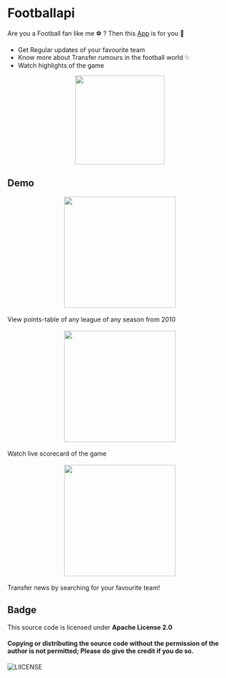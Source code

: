 # Footballapi
Are you a Football fan like me ⚽ ? Then this [App](https://sadeedpv.github.io/Footballapi) is for you 🚀

- Get Regular updates of your favourite team
- Know more about Transfer rumours in the football world ✨
- Watch highlights of the game

<div style='display:grid; place-items:center'><img src='https://previews.123rf.com/images/wannen19/wannen191809/wannen19180900002/108328455-football-logo-designs.jpg' width=200/></div>

## Demo
<div style='display:grid; place-items:center'><img src='https://cdn.bleacherreport.net/cms/media/image/2b/81/67/51/538a/4cc0/80b4/b9e7196cdd54/Screenshot_2020-02-18_at_08.04.55.png' width=250/></div>
<br />
View points-table of any league of any season from 2010
<br /><br />

<div style='display:grid; place-items:center'><img src='https://i.inews.co.uk/content/uploads/2022/03/SEI_92957794-1-640x360.jpg' width=250/></div>
<br />
Watch live scorecard of the game
<br /><br />

<div style='display:grid; place-items:center'><img src='https://i2-prod.football.london/tottenham-hotspur-fc/news/article23669886.ece/ALTERNATES/s1200c/0_GettyImages-1390539425.jpg' width=250/></div>
<br />
Transfer news by searching for your favourite team!


## Badge

This source code is licensed under **Apache License 2.0** <br />
#### Copying or distributing the source code without the permission of the author is not permitted; Please do give the credit if you do so.
![LlICENSE](https://img.shields.io/badge/license-Apache%20License%202.0-green)

